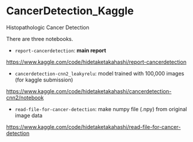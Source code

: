 # CancerDetection_Kaggle
Histopathologic Cancer Detection

There are three notebooks.

* `report-cancerdetection`: **main report**

https://www.kaggle.com/code/hidetaketakahashi/report-cancerdetection

* `cancerdetection-cnn2_leakyrelu`: model trained with 100,000 images (for kaggle submission)

https://www.kaggle.com/code/hidetaketakahashi/cancerdetection-cnn2/notebook

* `read-file-for-cancer-detection`: make numpy file (.npy) from original image data

https://www.kaggle.com/code/hidetaketakahashi/read-file-for-cancer-detection

